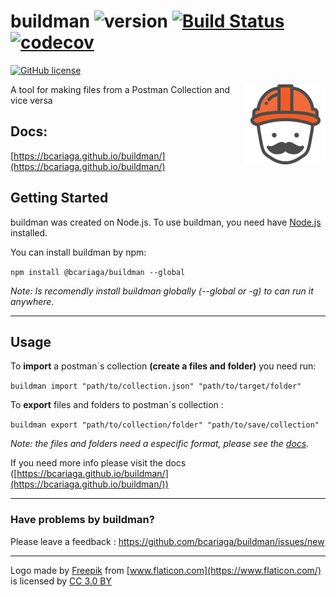 # buildman ![version](https://img.shields.io/badge/version-beta-yellowgreen.svg) [![Build Status](https://travis-ci.com/bcariaga/buildman.svg?branch=master)](https://travis-ci.com/bcariaga/buildman) [![codecov](https://codecov.io/gh/bcariaga/buildman/branch/master/graph/badge.svg)](https://codecov.io/gh/bcariaga/buildman) 
[![GitHub license](https://img.shields.io/github/license/bcariaga/buildman.svg)](https://github.com/bcariaga/buildman/blob/master/LICENSE)



<img src="https://raw.githubusercontent.com/bcariaga/buildman/master/images/logo/png/buildman.png" alt="logo" width="128" style="float: right;"/>

A tool for making files from a Postman Collection and vice versa

## Docs:

[https://bcariaga.github.io/buildman/](https://bcariaga.github.io/buildman/)

## Getting Started 

buildman was created on Node.js. To use buildman, you need have [Node.js](https://nodejs.org/es/) installed.

You can install buildman by npm:

`npm install @bcariaga/buildman --global`

_Note: Is recomendly install buildman globally (--global or -g) to can run it anywhere._

---

## Usage

To **import** a postman´s collection **(create a files and folder)** you need run:

`buildman import "path/to/collection.json" "path/to/target/folder"`


To **export** files and folders to postman´s collection :

`buildman export "path/to/collection/folder" "path/to/save/collection"`

_Note: the files and folders need a especific format, please see the [docs](https://bcariaga.github.io/buildman/)._

If you need more info please visit the docs ([https://bcariaga.github.io/buildman/](https://bcariaga.github.io/buildman/))

---

### Have problems by buildman?
Please leave a feedback : https://github.com/bcariaga/buildman/issues/new

---

Logo made by [Freepik](http://www.freepik.com) from [www.flaticon.com](https://www.flaticon.com/) is licensed by [CC 3.0 BY](http://creativecommons.org/licenses/by/3.0/)

